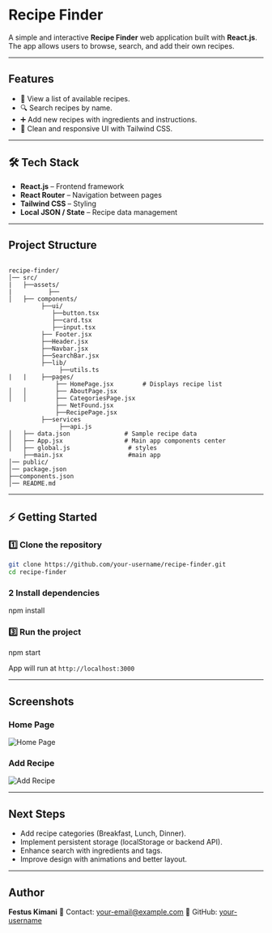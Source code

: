 
#  Recipe Finder

A simple and interactive **Recipe Finder** web application built with **React.js**.  
The app allows users to browse, search, and add their own recipes.  

---

## Features
- 📖 View a list of available recipes.  
- 🔍 Search recipes by name.  
- ➕ Add new recipes with ingredients and instructions.  
- 🎨 Clean and responsive UI with Tailwind CSS.  

---

## 🛠 Tech Stack
- **React.js** – Frontend framework  
- **React Router** – Navigation between pages  
- **Tailwind CSS** – Styling  
- **Local JSON / State** – Recipe data management  

---

##  Project Structure
```

recipe-finder/
│── src/
|   ├──assets/
|          ├──
│   ├── components/
         ├──ui/
            ├──button.tsx
            ├──card.tsx
            ├──input.tsx
         ├── Footer.jsx
         ├──Header.jsx
         ├──Navbar.jsx
         ├──SearchBar.jsx
         ├──lib/
              ├──utils.ts
|   |    ├──pages/
             ├── HomePage.jsx        # Displays recipe list
│   │        ├── AboutPage.jsx       
│   │        ├── CategoriesPage.jsx
             ├── NetFound.jsx
             ├──RecipePage.jsx
         ├──services
              ├──api.js
│   ├── data.json               # Sample recipe data
│   ├── App.jsx                 # Main app components center
│   ├── global.js                # styles
    ├──main.jsx                  #main app
│── public/
│── package.json
├──components.json
│── README.md

````

---

## ⚡ Getting Started

### 1️⃣ Clone the repository
```bash
git clone https://github.com/your-username/recipe-finder.git
cd recipe-finder
````

### 2️ Install dependencies


npm install


### 3️⃣ Run the project


npm start


App will run at  `http://localhost:3000`

---

##  Screenshots

### Home Page

![Home Page](https://via.placeholder.com/800x400?text=Home+Page+Screenshot)

### Add Recipe

![Add Recipe](https://via.placeholder.com/800x400?text=Add+Recipe+Screenshot)

---

##  Next Steps

* Add recipe categories (Breakfast, Lunch, Dinner).
* Implement persistent storage (localStorage or backend API).
* Enhance search with ingredients and tags.
* Improve design with animations and better layout.

---

## Author

**Festus Kimani**
📧 Contact: [your-email@example.com](mailto:your-email@example.com)
🔗 GitHub: [your-username](https://github.com/your-username)


